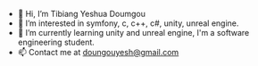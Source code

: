 - 👋 Hi, I’m Tibiang Yeshua Doumgou
- 👀 I’m interested in symfony, c, c++, c#, unity, unreal engine.
- 🌱 I’m currently learning unity and unreal engine, I'm a software engineering student.
- 📫 Contact me at doungouyesh@gmail.com 

<!---
yeshtibiang/yeshtibiang is a ✨ special ✨ repository because its `README.md` (this file) appears on your GitHub profile.
You can click the Preview link to take a look at your changes.
--->
